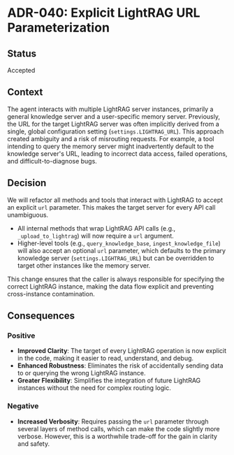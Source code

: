# ADR-040: Explicit LightRAG URL Parameterization

## Status

Accepted

## Context

The agent interacts with multiple LightRAG server instances, primarily a general knowledge server and a user-specific memory server. Previously, the URL for the target LightRAG server was often implicitly derived from a single, global configuration setting (`settings.LIGHTRAG_URL`). This approach created ambiguity and a risk of misrouting requests. For example, a tool intending to query the memory server might inadvertently default to the knowledge server's URL, leading to incorrect data access, failed operations, and difficult-to-diagnose bugs.

## Decision

We will refactor all methods and tools that interact with LightRAG to accept an explicit `url` parameter. This makes the target server for every API call unambiguous.

- All internal methods that wrap LightRAG API calls (e.g., `_upload_to_lightrag`) will now require a `url` argument.
- Higher-level tools (e.g., `query_knowledge_base`, `ingest_knowledge_file`) will also accept an optional `url` parameter, which defaults to the primary knowledge server (`settings.LIGHTRAG_URL`) but can be overridden to target other instances like the memory server.

This change ensures that the caller is always responsible for specifying the correct LightRAG instance, making the data flow explicit and preventing cross-instance contamination.

## Consequences

### Positive

- **Improved Clarity**: The target of every LightRAG operation is now explicit in the code, making it easier to read, understand, and debug.
- **Enhanced Robustness**: Eliminates the risk of accidentally sending data to or querying the wrong LightRAG instance.
- **Greater Flexibility**: Simplifies the integration of future LightRAG instances without the need for complex routing logic.

### Negative

- **Increased Verbosity**: Requires passing the `url` parameter through several layers of method calls, which can make the code slightly more verbose. However, this is a worthwhile trade-off for the gain in clarity and safety.
